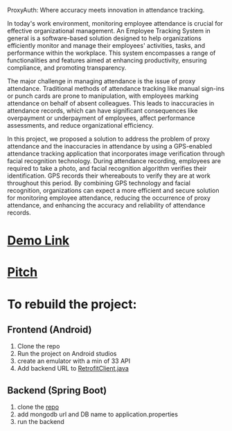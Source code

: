 ProxyAuth: Where accuracy meets innovation in attendance tracking.

In today's work environment, monitoring employee attendance is crucial for effective
organizational management. An Employee Tracking System in general is a software-based
solution designed to help organizations efficiently monitor and manage their employees'
activities, tasks, and performance within the workplace. This system encompasses a range of
functionalities and features aimed at enhancing productivity, ensuring compliance, and
promoting transparency.

The major challenge in managing attendance is the issue of proxy attendance. Traditional
methods of attendance tracking like manual sign-ins or punch cards are prone to manipulation,
with employees marking attendance on behalf of absent colleagues. This leads to inaccuracies in
attendance records, which can have significant consequences like overpayment or underpayment
of employees, affect performance assessments, and reduce organizational efficiency.

In this project, we proposed a solution to address the problem of proxy attendance and the
inaccuracies in attendance by using a GPS-enabled attendance tracking application that
incorporates image verification through facial recognition technology. During attendance
recording, employees are required to take a photo, and facial recognition algorithm verifies their
identification. GPS records their whereabouts to verify they are at work throughout this period.
By combining GPS technology and facial recognition, organizations can expect a more efficient
and secure solution for monitoring employee attendance, reducing the occurrence of proxy
attendance, and enhancing the accuracy and reliability of attendance records.

# [Demo Link](https://drive.google.com/file/d/1MalGSODvQtrU_xNe8AcwdnapLY4P0T9B/view?usp=drive_link)

# [Pitch](https://drive.google.com/file/d/1KnudiRGRkNyzNAls6q3noO6vvehvPFe1/view?usp=drive_link)

# To rebuild the project:
## Frontend (Android)
1. Clone the repo
2. Run the project on Android studios
3. create an emulator with a min of 33 API
4. Add backend URL to [RetrofitClient.java](src/main/java/com/example/checking/Service/RetrofitClient.java)

## Backend (Spring Boot)
1. clone the [repo](https://github.com/chisunku/proxyAuthAPIs.git)
2. add mongodb url and DB name to application.properties
3. run the backend 
